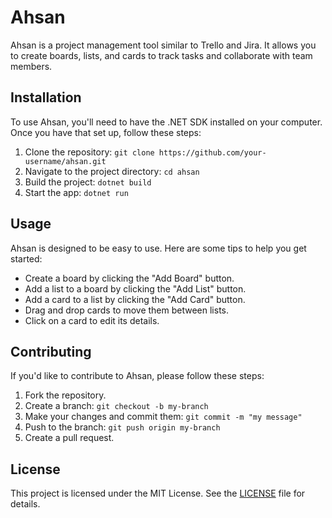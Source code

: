 # Ahsan

Ahsan is a project management tool similar to Trello and Jira. It allows you to create boards, lists, and cards to track tasks and collaborate with team members.

## Installation

To use Ahsan, you'll need to have the .NET SDK installed on your computer. Once you have that set up, follow these steps:

1. Clone the repository: `git clone https://github.com/your-username/ahsan.git`
2. Navigate to the project directory: `cd ahsan`
3. Build the project: `dotnet build`
4. Start the app: `dotnet run`

## Usage

Ahsan is designed to be easy to use. Here are some tips to help you get started:

- Create a board by clicking the "Add Board" button.
- Add a list to a board by clicking the "Add List" button.
- Add a card to a list by clicking the "Add Card" button.
- Drag and drop cards to move them between lists.
- Click on a card to edit its details.

## Contributing

If you'd like to contribute to Ahsan, please follow these steps:

1. Fork the repository.
2. Create a branch: `git checkout -b my-branch`
3. Make your changes and commit them: `git commit -m "my message"`
4. Push to the branch: `git push origin my-branch`
5. Create a pull request.

## License

This project is licensed under the MIT License. See the [LICENSE](LICENSE) file for details.
